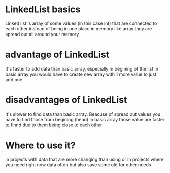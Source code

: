 # LinkedList basics
Linked list is array of some values (in this case int) that are connected to each other 
instead of being in one place in memory like array they are spread out all around your memory
# advantage of LinkedList 
It's faster to add data than basic array, especially in begining of the list
in basic array you would have to create new array with 1 more value to just add one 
# disadvantages of LinkedList 
It's slower to find data than basic array. Beacuse of spread out values you have to find those from begining (head) 
in basic array those value are faster to finnd due to them being close to each other 
# Where to use it?
in projects with data that are more changing than using or in projects where you need right now data often but also save some old for other needs
